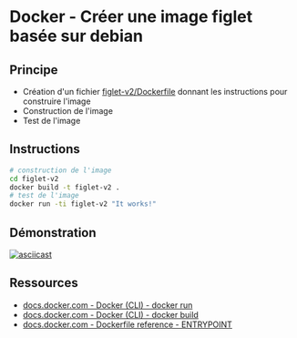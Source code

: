 # Docker - Créer une image figlet basée sur debian

## Principe

* Création d'un fichier [figlet-v2/Dockerfile](figlet-v2/Dockerfile) donnant les instructions pour construire l'image
* Construction de l'image
* Test de l'image

## Instructions

```bash
# construction de l'image
cd figlet-v2
docker build -t figlet-v2 .
# test de l'image
docker run -ti figlet-v2 "It works!"
```

## Démonstration

[![asciicast](https://asciinema.org/a/563580.svg)](https://asciinema.org/a/563580)


## Ressources

* [docs.docker.com - Docker (CLI) - docker run](https://docs.docker.com/engine/reference/commandline/run/)
* [docs.docker.com - Docker (CLI) - docker build](https://docs.docker.com/engine/reference/commandline/build/)
* [docs.docker.com - Dockerfile reference - ENTRYPOINT](https://docs.docker.com/engine/reference/builder/#entrypoint)

